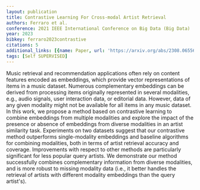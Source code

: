 ```yaml
---
layout: publication
title: Contrastive Learning For Cross-modal Artist Retrieval
authors: Ferraro et al.
conference: 2021 IEEE International Conference on Big Data (Big Data)
year: 2023
bibkey: ferraro2023contrastive
citations: 5
additional_links: [{name: Paper, url: 'https://arxiv.org/abs/2308.06556'}]
tags: [Self SUPERVISED]
---
```

Music retrieval and recommendation applications often rely on content
features encoded as embeddings, which provide vector representations of items
in a music dataset. Numerous complementary embeddings can be derived from
processing items originally represented in several modalities, e.g., audio
signals, user interaction data, or editorial data. However, data of any given
modality might not be available for all items in any music dataset. In this
work, we propose a method based on contrastive learning to combine embeddings
from multiple modalities and explore the impact of the presence or absence of
embeddings from diverse modalities in an artist similarity task. Experiments on
two datasets suggest that our contrastive method outperforms single-modality
embeddings and baseline algorithms for combining modalities, both in terms of
artist retrieval accuracy and coverage. Improvements with respect to other
methods are particularly significant for less popular query artists. We
demonstrate our method successfully combines complementary information from
diverse modalities, and is more robust to missing modality data (i.e., it
better handles the retrieval of artists with different modality embeddings than
the query artist's).